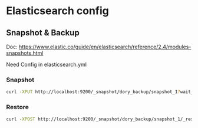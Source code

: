 Elasticsearch config
=====================

## Snapshot & Backup
Doc: https://www.elastic.co/guide/en/elasticsearch/reference/2.4/modules-snapshots.html

Need Config in elasticsearch.yml

### Snapshot
```bash
curl -XPUT http://localhost:9200/_snapshot/dory_backup/snapshot_1?wait_for_completion=true
```

### Restore
```bash
curl -XPOST http://localhost:9200/_snapshot/dory_backup/snapshot_1/_restore
```
